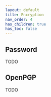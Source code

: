 ```yaml
---
layout: default
title: Encryption
nav_order: 4
has_children: true
has_toc: false
---
```


## Password

TODO

## OpenPGP

TODO

